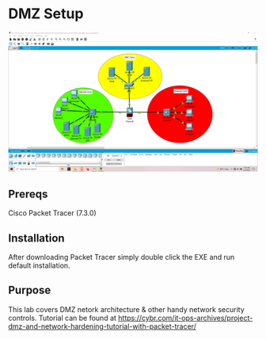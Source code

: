 # DMZ Setup
![alt text](https://github.com/ngimb64/Networking-Tutorials/blob/master/DMZ_Setup/DMZSetup.png?raw=true)

## Prereqs
Cisco Packet Tracer (7.3.0)

## Installation
After downloading Packet Tracer simply double
click the EXE and run default installation.

## Purpose
This lab covers DMZ netork architecture & other handy network security controls.
Tutorial can be found at https://cybr.com/it-ops-archives/project-dmz-and-network-hardening-tutorial-with-packet-tracer/